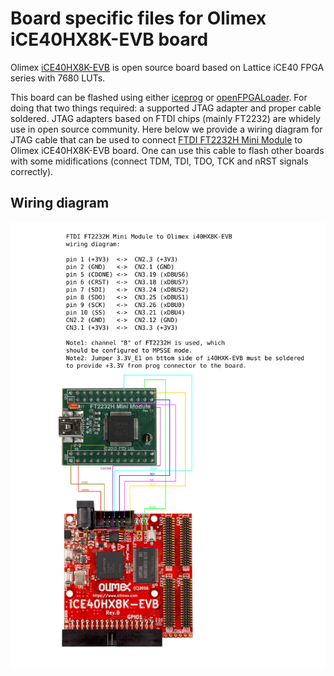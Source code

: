 # Board specific files for Olimex iCE40HX8K-EVB board

Olimex [iCE40HX8K-EVB](https://www.olimex.com/Products/FPGA/iCE40/iCE40HX8K-EVB/open-source-hardware) is open source board based on Lattice iCE40 FPGA series with 7680 LUTs.

This board can be flashed using either [iceprog](https://github.com/YosysHQ/icestorm/tree/master/iceprog) or [openFPGALoader](https://github.com/trabucayre/openFPGALoader). For doing that two things required: a supported JTAG adapter and proper cable soldered. JTAG adapters based on FTDI chips (mainly FT2232) are whidely use in open source community. Here below we provide a wiring diagram for JTAG cable that can be used to connect [FTDI FT2232H Mini Module](https://ftdichip.com/products/ft2232h-mini-module/) to Olimex iCE40HX8K-EVB board. One can use this cable to flash other boards with some midifications (connect TDM, TDI, TDO, TCK and nRST signals correctly).

## Wiring diagram

![FTDI FT2232H Mini Module to Olimex iCE40HX8K wiring diagram](JTAG_wiring_FT2232H_to_iCE40HX8K-EVB.svg)
